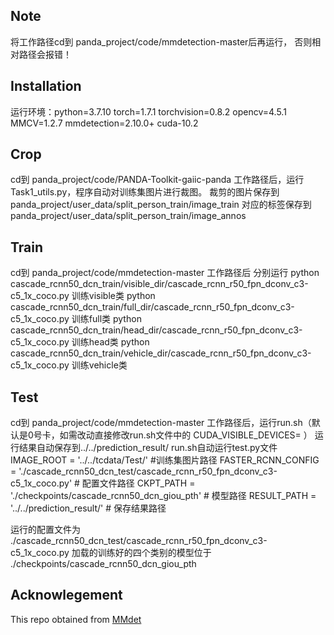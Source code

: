 ## Note
将工作路径cd到 panda_project/code/mmdetection-master后再运行，
否则相对路径会报错！


## Installation
运行环境：python=3.7.10 torch=1.7.1 torchvision=0.8.2 opencv=4.5.1 MMCV=1.2.7 mmdetection=2.10.0+     cuda-10.2


## Crop
cd到 panda_project/code/PANDA-Toolkit-gaiic-panda 工作路径后，运行Task1_utils.py，程序自动对训练集图片进行裁图。
裁剪的图片保存到  panda_project/user_data/split_person_train/image_train
对应的标签保存到  panda_project/user_data/split_person_train/image_annos


## Train
cd到 panda_project/code/mmdetection-master 工作路径后
分别运行
python cascade_rcnn50_dcn_train/visible_dir/cascade_rcnn_r50_fpn_dconv_c3-c5_1x_coco.py   训练visible类
python cascade_rcnn50_dcn_train/full_dir/cascade_rcnn_r50_fpn_dconv_c3-c5_1x_coco.py      训练full类
python cascade_rcnn50_dcn_train/head_dir/cascade_rcnn_r50_fpn_dconv_c3-c5_1x_coco.py      训练head类
python cascade_rcnn50_dcn_train/vehicle_dir/cascade_rcnn_r50_fpn_dconv_c3-c5_1x_coco.py   训练vehicle类


## Test
cd到 panda_project/code/mmdetection-master 工作路径后，运行run.sh（默认是0号卡，如需改动直接修改run.sh文件中的 CUDA_VISIBLE_DEVICES= ）
运行结果自动保存到../../prediction_result/
run.sh自动运行test.py文件
IMAGE_ROOT = '../../tcdata/Test/'     #训练集图片路径
FASTER_RCNN_CONFIG = './cascade_rcnn50_dcn_test/cascade_rcnn_r50_fpn_dconv_c3-c5_1x_coco.py'  # 配置文件路径
CKPT_PATH = './checkpoints/cascade_rcnn50_dcn_giou_pth'  # 模型路径
RESULT_PATH = '../../prediction_result/'  # 保存结果路径

运行的配置文件为 ./cascade_rcnn50_dcn_test/cascade_rcnn_r50_fpn_dconv_c3-c5_1x_coco.py
加载的训练好的四个类别的模型位于 ./checkpoints/cascade_rcnn50_dcn_giou_pth


## Acknowlegement
This repo obtained from [MMdet](https://github.com/open-mmlab/mmdetection)
